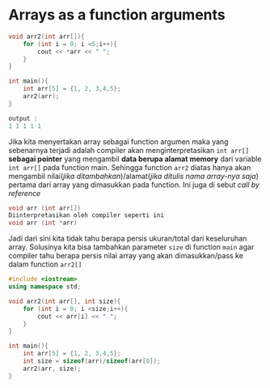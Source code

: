 # Arrays as a function arguments

```c++
void arr2(int arr[]){
    for (int i = 0; i <5;i++){
        cout << *arr << " ";
    }
}

int main(){
    int arr[5] = {1, 2, 3,4,5};
    arr2(arr);
}
```

```c++
output :
1 1 1 1 1
```

Jika kita menyertakan array sebagai function argumen maka yang sebenarnya terjadi adalah compiler akan menginterpretasikan `int arr[]` **sebagai pointer** yang mengambil **data berupa alamat memory** dari variable `int arr[]` pada function main. Sehingga function `arr2` diatas hanya akan mengambil nilai(_jika ditambahkan_)/alamat(_jika ditulis nama array-nya saja_) pertama dari array yang dimasukkan pada function. Ini juga di sebut _call by reference_

```c++
void arr (int arr[])
Diinterpretasikan oleh compiler seperti ini
void arr (int *arr)
```

Jadi dari sini kita tidak tahu berapa persis ukuran/total dari keseluruhan array. Solusinya kita bisa tambahkan parameter `size` di function `main` agar compiler tahu berapa persis nilai array yang akan dimasukkan/pass ke dalam function `arr2[]`

```c++
#include <iostream>
using namespace std;

void arr2(int arr[], int size){
    for (int i = 0; i <size;i++){
        cout << arr[i] << " ";
    }
}

int main(){
    int arr[5] = {1, 2, 3,4,5};
    int size = sizeof(arr)/sizeof(arr[0]);
    arr2(arr, size);
}
```
